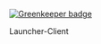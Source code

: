 
[![Greenkeeper badge](https://badges.greenkeeper.io/SamboyCoding/SamboyLauncher-JS.svg)](https://greenkeeper.io/)

Launcher-Client
